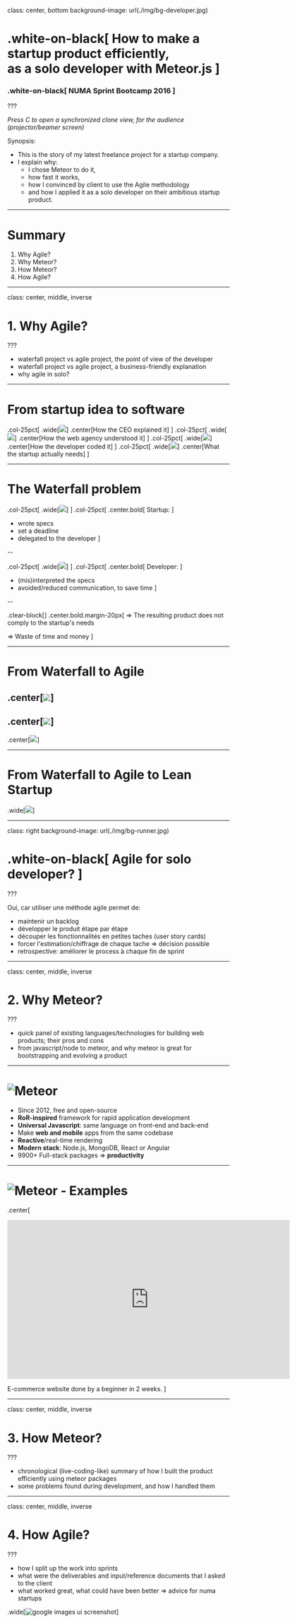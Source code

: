 class: center, bottom
background-image: url(./img/bg-developer.jpg)
<!-- https://www.pexels.com/photo/couch-conference-concentration-startup-7111/ -->

# .white-on-black[ How to make a startup product efficiently,<br/>as a solo developer with Meteor.js ]

### .white-on-black[ NUMA Sprint Bootcamp 2016 ]

<!-- Press P to toggle Presenter mode, and display presenter notes below: -->

???

*Press C to open a synchronized clone view, for the audience (projector/beamer screen)*

Synopsis:

- This is the story of my latest freelance project for a startup company.
- I explain why:
  - I chose Meteor to do it,
  - how fast it works,
  - how I convinced by client to use the Agile methodology
  - and how I applied it as a solo developer on their ambitious startup product.

---

# Summary

1. Why Agile?
1. Why Meteor?
1. How Meteor?
1. How Agile?

<!-- - - - - - - - - - - - - - - - - - - - - - - - - - - - - - - - - - - -->
---
class: center, middle, inverse

# 1. Why Agile?

???

- waterfall project vs agile project, the point of view of the developer
- waterfall project vs agile project, a business-friendly explanation
- why agile in solo?

---

# From startup idea to software

.col-25pct[ .wide[![](./img/devreq1.png)] .center[How the CEO explained it] ]
.col-25pct[ .wide[![](./img/devreq2.png)] .center[How the web agency understood it] ]
.col-25pct[ .wide[![](./img/devreq3.png)] .center[How the developer coded it] ]
.col-25pct[ .wide[![](./img/devreq4.png)] .center[What the startup actually needs] ]

---

# The Waterfall problem

.col-25pct[
  .wide[![](./img/devreq1.png)]
]
.col-25pct[
  .center.bold[ Startup: ]
  - wrote specs
  - set a deadline
  - delegated to the developer
]

--

.col-25pct[
  .wide[![](./img/devreq3.png)]
]
.col-25pct[
  .center.bold[ Developer: ]
  - (mis)interpreted the specs
  - avoided/reduced communication, to save time
]

--

.clear-block[]
.center.bold.margin-20px[
  => The resulting product does not comply to the startup's needs

  => Waste of time and money
]

---

# From Waterfall to Agile

.center[![](./img/agile-1.jpg)]
--
.center[![](./img/agile-2.jpg)]
--
.center[![](./img/agile-3.jpg)]

---

# From Waterfall to Agile to Lean Startup

.wide[![](./img/lean.jpg)]

---
class: right
background-image: url(./img/bg-runner.jpg)
<!-- https://www.pexels.com/photo/red-people-outside-sport-2207/ -->

# .white-on-black[ Agile for solo developer? ]

???

Oui, car utiliser une méthode agile permet de:

- maintenir un backlog
- développer le produit étape par étape
- découper les fonctionnalités en petites taches (user story cards)
- forcer l'estimation/chiffrage de chaque tache => décision possible
- retrospective: améliorer le process à chaque fin de sprint

<!-- - - - - - - - - - - - - - - - - - - - - - - - - - - - - - - - - - - -->
---
class: center, middle, inverse

# 2. Why Meteor?

???

- quick panel of existing languages/technologies for building web products; their pros and cons
- from javascript/node to meteor, and why meteor is great for bootstrapping and evolving a product

---

# ![ Meteor ](./img/meteor-logo.png)

- Since 2012, free and open-source
- **RoR-inspired** framework for rapid application development
- **Universal Javascript**: same language on front-end and back-end
- Make **web and mobile** apps from the same codebase
- **Reactive**/real-time rendering
- **Modern stack**: Node.js, MongoDB, React or Angular
- 9900+ Full-stack packages => **productivity**

---

# ![ Meteor ](./img/meteor-logo.png)  - Examples

.center[
  <iframe id="ytplayer" width="640" height="360" src="https://www.youtube.com/embed/OtlO2NAq9fg?rel=0&amp;controls=0&amp;showinfo=0&amp;autoplay=1&amp;loop=1&amp;start=67&amp;end=90&amp;enablejsapi=1" frameborder="0" allowfullscreen></iframe>

  E-commerce website done by a beginner in 2 weeks.
]

<!-- - - - - - - - - - - - - - - - - - - - - - - - - - - - - - - - - - - -->
---
class: center, middle, inverse

# 3. How Meteor?

???

- chronological (live-coding-like) summary of how I built the product efficiently using meteor packages
- some problems found during development, and how I handled them

<!-- - - - - - - - - - - - - - - - - - - - - - - - - - - - - - - - - - - -->
---
class: center, middle, inverse

# 4. How Agile?

???

- how I split up the work into sprints
- what were the deliverables and input/reference documents that I asked to the client
- what worked great, what could have been better => advice for numa startups

.wide[![google images ui screenshot](./J/ui.jpg)]
